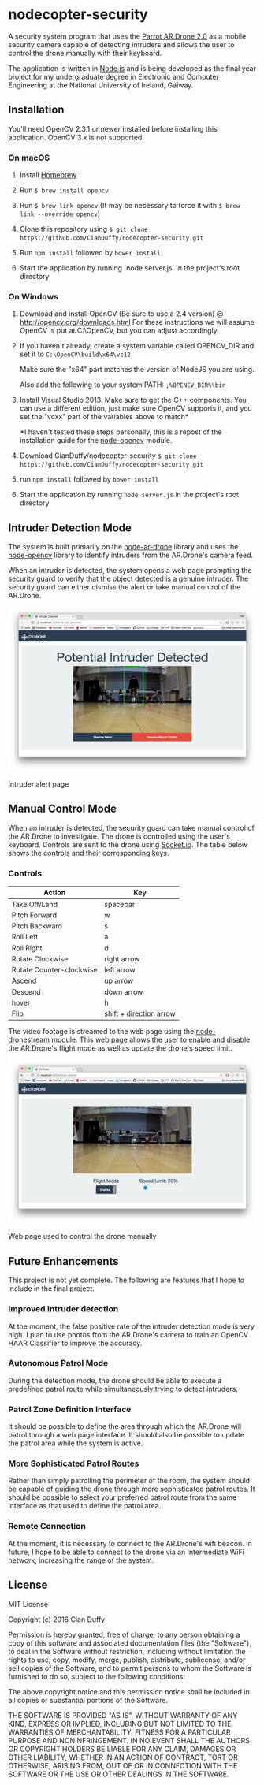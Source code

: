 # nodecopter-security

A security system program that uses the [Parrot AR.Drone 2.0] as a mobile security
camera capable of detecting intruders and allows the user to control the drone 
manually with their keyboard.  

The application is written in [Node.js] and is being developed as the final year 
project for my undergraduate degree in Electronic and Computer Engineering at the 
National University of Ireland, Galway.

## Installation
You'll need OpenCV 2.3.1 or newer installed before installing this application. 
OpenCV 3.x is not supported.

### On macOS
1. Install [Homebrew]

2. Run `$ brew install opencv`

3. Run `$ brew link opencv` (It may be necessary to force it with `$ brew link --override opencv`)

4. Clone this repository using `$ git clone https://github.com/CianDuffy/nodecopter-security.git`

5. Run `npm install` followed by `bower install`

6. Start the application by running `node server.js' in the project's root directory 

### On Windows
1. Download and install OpenCV (Be sure to use a 2.4 version) @
http://opencv.org/downloads.html
For these instructions we will assume OpenCV is put at C:\OpenCV, but you can
adjust accordingly

2. If you haven't already, create a system variable called OPENCV_DIR and set it
   to `C:\OpenCV\build\x64\vc12`

   Make sure the "x64" part matches the version of NodeJS you are using.

   Also add the following to your system PATH:
        `;%OPENCV_DIR%\bin`

3. Install Visual Studio 2013. Make sure to get the C++ components.
   You can use a different edition, just make sure OpenCV supports it, and you
   set the "vcxx" part of the variables above to match*
   
   *I haven't tested these steps personally, this is a repost of the installation guide for the [node-opencv] module.

4. Download CianDuffy/nodecopter-security `$ git clone https://github.com/CianDuffy/nodecopter-security.git`

5. run `npm install` followed by `bower install`

6. Start the application by running `node server.js` in the project's root directory 


## Intruder Detection Mode

The system is built primarily on the [node-ar-drone] library and uses the [node-opencv] library to identify intruders from the AR.Drone's camera feed. 

When an intruder is detected, the system opens a web page prompting the security guard to verify that the object detected is a genuine intruder. The security guard can either dismiss the alert or take manual control of the AR.Drone.

![alt text][intruder-detected-screenshot]

Intruder alert page

## Manual Control Mode

When an intruder is detected, the security guard can take manual control of the AR.Drone to investigate. The drone is controlled using the user's keyboard. Controls are sent to the drone using [Socket.io]. The table below shows the controls and their corresponding keys.  

### Controls

 Action | Key 
 --- | --- 
 Take Off/Land | spacebar
 Pitch Forward | w
 Pitch Backward | s
 Roll Left | a
 Roll Right | d
 Rotate Clockwise | right arrow
 Rotate Counter-clockwise | left arrow
 Ascend | up arrow
 Descend | down arrow
 hover | h
 Flip | shift + direction arrow 

The video footage is streamed to the web page using the [node-dronestream] module. This web page allows the user to enable and disable the AR.Drone's flight mode as well as update the drone's speed limit. 
 
![alt text][manual-mode-screenshot] 

Web page used to control the drone manually

## Future Enhancements
This project is not yet complete. The following are features that I hope to include in the final project.

### Improved Intruder detection
At the moment, the false positive rate of the intruder detection mode is very high. I plan to use photos from the AR.Drone's camera to train an OpenCV HAAR Classifier to improve the accuracy. 

### Autonomous Patrol Mode
During the detection mode, the drone should be able to execute a predefined patrol route while simultaneously trying to detect intruders. 

### Patrol Zone Definition Interface
It should be possible to define the area through which the AR.Drone will patrol through a web page interface. It should also be possible to update the patrol area while the system is active. 
 
### More Sophisticated Patrol Routes
Rather than simply patrolling the perimeter of the room, the system should be capable of guiding the drone through more sophisticated patrol routes. It should be possible to select your preferred patrol route from the same interface as that used to define the patrol area.  

### Remote Connection
At the moment, it is necessary to connect to the AR.Drone's wifi beacon. In future, I hope to be able to connect to the drone via an intermediate WiFi network, increasing the range of the system.


## License
MIT License

Copyright (c) 2016 Cian Duffy

Permission is hereby granted, free of charge, to any person obtaining a copy
of this software and associated documentation files (the "Software"), to deal
in the Software without restriction, including without limitation the rights
to use, copy, modify, merge, publish, distribute, sublicense, and/or sell
copies of the Software, and to permit persons to whom the Software is
furnished to do so, subject to the following conditions:

The above copyright notice and this permission notice shall be included in all
copies or substantial portions of the Software.

THE SOFTWARE IS PROVIDED "AS IS", WITHOUT WARRANTY OF ANY KIND, EXPRESS OR
IMPLIED, INCLUDING BUT NOT LIMITED TO THE WARRANTIES OF MERCHANTABILITY,
FITNESS FOR A PARTICULAR PURPOSE AND NONINFRINGEMENT. IN NO EVENT SHALL THE
AUTHORS OR COPYRIGHT HOLDERS BE LIABLE FOR ANY CLAIM, DAMAGES OR OTHER
LIABILITY, WHETHER IN AN ACTION OF CONTRACT, TORT OR OTHERWISE, ARISING FROM,
OUT OF OR IN CONNECTION WITH THE SOFTWARE OR THE USE OR OTHER DEALINGS IN THE
SOFTWARE.

[Parrot AR.Drone 2.0]: https://www.parrot.com/fr/drones/parrot-ardrone-20-elite-%C3%A9dition
[Node.js]: https://nodejs.org/en/ 
[Homebrew]: https://brew.sh/
[node-ar-drone]: https://github.com/felixge/node-ar-drone
[node-opencv]: https://github.com/peterbraden/node-opencv
[node-dronestream]: https://github.com/bkw/node-dronestream
[Socket.io]: http://socket.io
[intruder-detected-screenshot]: https://github.com/CianDuffy/nodecopter-security/blob/master/README_Stuff/images/intruder-detection-example.png
[manual-mode-screenshot]: https://github.com/CianDuffy/nodecopter-security/blob/master/README_Stuff/images/manual-control-example.png
